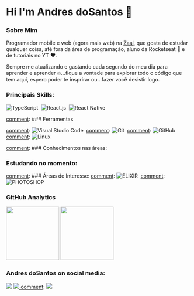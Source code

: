 # Hi I'm Andres doSantos 🖖

### Sobre Mim
<p>
  Programador mobile e web (agora mais web) na <a href="https://github.com/Zaal-Tecnologia">Zaal</a>, que gosta de estudar qualquer coisa, até fora da área de programação, aluno da Rocketseat 💜 e de tutoriais no YT ❤️.
<p>
    Sempre me atualizando e gastando cada segundo do meu dia para aprender e aprender 🔥...fique a vontade para explorar todo o código que tem aqui, espero poder te insprirar ou...fazer você desistir logo. 
   
### Principais Skills:

[comment]: ![HTML](https://img.shields.io/badge/-HTML-05122A?style=for-the-badge&logo=html5)&nbsp;
[comment]: ![CSS](https://img.shields.io/badge/-CSS-05122A?style=for-the-badge&logo=CSS3&logoColor=1572B6)&nbsp;
[comment]: ![JavaScript](https://img.shields.io/badge/-JavaScript-05122A?style=for-the-badge&logo=javascript)&nbsp;
![TypeScript](https://img.shields.io/badge/-TypeScript-05122A?style=for-the-badge&logo=typescript)&nbsp;
![React.js](https://img.shields.io/badge/-React.js-05122A?style=for-the-badge&logo=react)&nbsp;
![React Native](https://img.shields.io/badge/-React_native-05122A?style=for-the-badge&logo=react)&nbsp;

[comment]: ### Ferramentas

[comment]: ![Visual Studio Code](https://img.shields.io/badge/-Visual%20Studio%20Code-05122A?style=for-the-badge&logo=visual-studio-code&logoColor=007ACC)&nbsp;
[comment]: ![Git](https://img.shields.io/badge/-Git-05122A?style=for-the-badge&logo=git)&nbsp;
[comment]: ![GitHub](https://img.shields.io/badge/-GitHub-05122A?style=for-the-badge&logo=github)&nbsp;
[comment]: ![Linux](https://img.shields.io/badge/-linux-05122a?style=for-the-badge&logo=linux)&nbsp;

[comment]: ### Conhecimentos nas áreas:

[comment]: ![AdonisJS](https://img.shields.io/badge/-AdonisJS-05122A?style=for-the-badge&logo=apache)&nbsp;
[comment]: ![ExpressJS](https://img.shields.io/badge/-ExpressJS-05122A?style=for-the-badge&logo=MYSQL)&nbsp;
[comment]: ![Node.js](https://img.shields.io/badge/-Node.js-05122A?style=for-the-badge&logo=node.js)&nbsp;
[comment]: ![Markdown](https://img.shields.io/badge/-Markdown-05122A?style=for-the-badge&logo=markdown)&nbsp;

### Estudando no momento:
[comment]: ![TypeScript](https://img.shields.io/badge/-TypeScript-05122A?style=for-the-badge&logo=typescript)&nbsp;
[comment]: ![React.js](https://img.shields.io/badge/-React.js-05122A?style=for-the-badge&logo=react)&nbsp;
[comment]: ![GitHub](https://img.shields.io/badge/-GitHub-05122A?style=for-the-badge&logo=github)&nbsp;

[comment]: ### Áreas de Interesse:
[comment]: ![ELIXIR](https://img.shields.io/badge/-Elixir-05122A?style=for-the-badge&logo=elixir)&nbsp;
[comment]: ![PHOTOSHOP](https://img.shields.io/badge/-photoshop-05122A?style=for-the-badge&logo=adobe-photoshop)&nbsp;

### GitHub Analytics

<p align="left">
  <img height="145em" src="https://github-readme-stats-eight-theta.vercel.app/api?username=AndresdoSantos&show_icons=true&theme=midnight-purple"/>
  <img height="145em" src="https://github-readme-stats-eight-theta.vercel.app/api/top-langs/?username=AndresdoSantos&layout=compact&langs_count=8&theme=midnight-purple"/>
</p>

### Andres doSantos on social media:

<a href="https://linkedin.com/in/andres-dosantos/"><img src="https://img.shields.io/badge/-Andres doSantos-0077B5?style=for-the-badge&logo=Linkedin&logoColor=white"/></a>
<a href="andres.dosantosbritoamaral@gmail.com"><img src="https://img.shields.io/badge/-andres.dosantosbritoamaral@gmail.com-BB001B?style=for-the-badge&logo=gmail&logoColor=white"/>
    </a>
[comment]: <a href="https://instagram.com/andr3sdosantos"><img src="https://img.shields.io/badge/-andr3sdosantos-E4405F?style=for-the-badge&logo=Instagram&logoColor=white"/></a>
</p>
